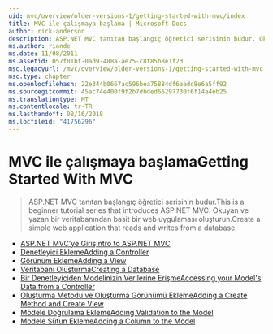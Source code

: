 ```yaml
---
uid: mvc/overview/older-versions-1/getting-started-with-mvc/index
title: MVC ile çalışmaya başlama | Microsoft Docs
author: rick-anderson
description: ASP.NET MVC tanıtan başlangıç öğretici serisinin budur. Okuyan ve yazan bir veritabanından basit bir web uygulaması oluşturun.
ms.author: riande
ms.date: 11/08/2011
ms.assetid: 057f01bf-0ad9-488a-ae75-c8f85b8e1f23
msc.legacyurl: /mvc/overview/older-versions-1/getting-started-with-mvc
msc.type: chapter
ms.openlocfilehash: 22e344b0667ac596bea75884df6aadd8e6a5ff92
ms.sourcegitcommit: 45ac74e400f9f2b7dbded66297730f6f14a4eb25
ms.translationtype: MT
ms.contentlocale: tr-TR
ms.lasthandoff: 08/16/2018
ms.locfileid: "41756296"
---
```

<a name="getting-started-with-mvc"></a><span data-ttu-id="d9fb2-104">MVC ile çalışmaya başlama</span><span class="sxs-lookup"><span data-stu-id="d9fb2-104">Getting Started With MVC</span></span>
====================
> <span data-ttu-id="d9fb2-105">ASP.NET MVC tanıtan başlangıç öğretici serisinin budur.</span><span class="sxs-lookup"><span data-stu-id="d9fb2-105">This is a beginner tutorial series that introduces ASP.NET MVC.</span></span> <span data-ttu-id="d9fb2-106">Okuyan ve yazan bir veritabanından basit bir web uygulaması oluşturun.</span><span class="sxs-lookup"><span data-stu-id="d9fb2-106">Create a simple web application that reads and writes from a database.</span></span>


- [<span data-ttu-id="d9fb2-107">ASP.NET MVC’ye Giriş</span><span class="sxs-lookup"><span data-stu-id="d9fb2-107">Intro to ASP.NET MVC</span></span>](getting-started-with-mvc-part1.md)
- [<span data-ttu-id="d9fb2-108">Denetleyici Ekleme</span><span class="sxs-lookup"><span data-stu-id="d9fb2-108">Adding a Controller</span></span>](getting-started-with-mvc-part2.md)
- [<span data-ttu-id="d9fb2-109">Görünüm Ekleme</span><span class="sxs-lookup"><span data-stu-id="d9fb2-109">Adding a View</span></span>](getting-started-with-mvc-part3.md)
- [<span data-ttu-id="d9fb2-110">Veritabanı Oluşturma</span><span class="sxs-lookup"><span data-stu-id="d9fb2-110">Creating a Database</span></span>](getting-started-with-mvc-part4.md)
- [<span data-ttu-id="d9fb2-111">Bir Denetleyiciden Modelinizin Verilerine Erişme</span><span class="sxs-lookup"><span data-stu-id="d9fb2-111">Accessing your Model's Data from a Controller</span></span>](getting-started-with-mvc-part5.md)
- [<span data-ttu-id="d9fb2-112">Oluşturma Metodu ve Oluşturma Görünümü Ekleme</span><span class="sxs-lookup"><span data-stu-id="d9fb2-112">Adding a Create Method and Create View</span></span>](getting-started-with-mvc-part6.md)
- [<span data-ttu-id="d9fb2-113">Modele Doğrulama Ekleme</span><span class="sxs-lookup"><span data-stu-id="d9fb2-113">Adding Validation to the Model</span></span>](getting-started-with-mvc-part7.md)
- [<span data-ttu-id="d9fb2-114">Modele Sütun Ekleme</span><span class="sxs-lookup"><span data-stu-id="d9fb2-114">Adding a Column to the Model</span></span>](getting-started-with-mvc-part8.md)
